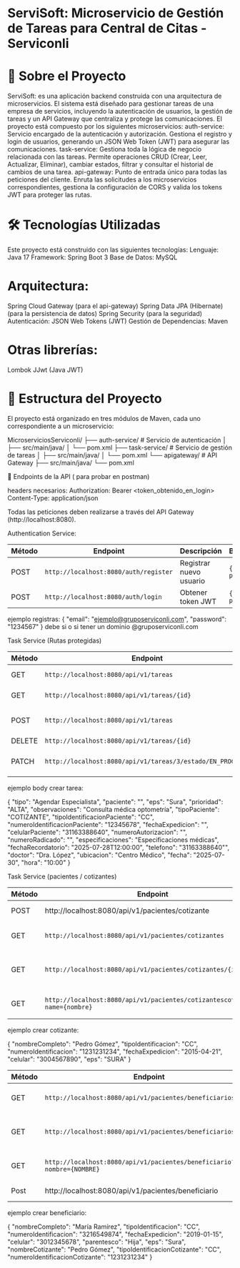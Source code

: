 # ServiSoft: Microservicio de Gestión de Tareas para Central de Citas - Serviconli

# 📖 Sobre el Proyecto
ServiSoft: 
es una aplicación backend construida con una arquitectura de microservicios. El sistema está diseñado para gestionar tareas de una empresa de servicios, incluyendo la autenticación de usuarios, la gestión de tareas y un API Gateway que centraliza y protege las comunicaciones.
El proyecto está compuesto por los siguientes microservicios:
auth-service: Servicio encargado de la autenticación y autorización. Gestiona el registro y login de usuarios, generando un JSON Web Token (JWT) para asegurar las comunicaciones.
task-service: Gestiona toda la lógica de negocio relacionada con las tareas. Permite operaciones CRUD (Crear, Leer, Actualizar, Eliminar), cambiar estados, filtrar y consultar el historial de cambios de una tarea.
api-gateway: Punto de entrada único para todas las peticiones del cliente. Enruta las solicitudes a los microservicios correspondientes, gestiona la configuración de CORS y valida los tokens JWT para proteger las rutas.

# 🛠️ Tecnologías Utilizadas
Este proyecto está construido con las siguientes tecnologías:
Lenguaje: Java 17 
Framework: Spring Boot 3 
Base de Datos: MySQL 

# Arquitectura:
Spring Cloud Gateway  (para el api-gateway)
Spring Data JPA (Hibernate)  (para la persistencia de datos)
Spring Security  (para la seguridad)
Autenticación: JSON Web Tokens (JWT) 
Gestión de Dependencias: Maven 


# Otras librerías:

Lombok 
JJwt (Java JWT) 

# 📂 Estructura del Proyecto
El proyecto está organizado en tres módulos de Maven, cada uno correspondiente a un microservicio:

MicroserviciosServiconli/
├── auth-service/           # Servicio de autenticación
│   ├── src/main/java/
│   └── pom.xml
├── task-service/           # Servicio de gestión de tareas
│   ├── src/main/java/
│   └── pom.xml
└── apigateway/             # API Gateway
    ├── src/main/java/
    └── pom.xml

📝 Endpoints de la API ( para probar en postman)

headers necesarios: 
Authorization: Bearer <token_obtenido_en_login>
Content-Type: application/json

Todas las peticiones deben realizarse a través del API Gateway (http://localhost:8080).

Authentication Service:

| Método | Endpoint                              | Descripción             | Body/Params              |
| ------ |---------------------------------------| ----------------------- | ------------------------ |
| POST   | `http://localhost:8080/auth/register` | Registrar nuevo usuario | `{ email, password }` |
| POST   | `http://localhost:8080/auth/login`    | Obtener token JWT       | `{ email, password }` |

ejemplo registras: 
{
  "email": "ejemplo@gruposerviconli.com",
  "password": "1234567"
}
 debe si o si tener un dominio @gruposerviconli.com

Task Service (Rutas protegidas)

| Método | Endpoint                                                   | Descripción                                      |
| ------ |------------------------------------------------------------| ------------------------------------------------ |
| GET    | `http://localhost:8080/api/v1/tareas`                      | Obtener todas las tareas                         |
| GET    | `http://localhost:8080/api/v1/tareas/{id}`                 | Obtener una tarea por ID                         |
| POST   | `http://localhost:8080/api/v1/tareas`                      | Crear una nueva tarea (cotizante o beneficiario) |
| DELETE | `http://localhost:8080/api/v1/tareas/{id}`                 | Eliminar una tarea                               |
| PATCH  | `http://localhost:8080/api/v1/tareas/3/estado/EN_PROGRESO` | Cambiar estado de la tarea (progresivamente)     |



ejemplo body crear tarea: 

{
"tipo": "Agendar Especialista",
"paciente": "",
"eps": "Sura",
"prioridad": "ALTA",
"observaciones": "Consulta médica optometría",
"tipoPaciente": "COTIZANTE",
"tipoIdentificacionPaciente": "CC",
"numeroIdentificacionPaciente": "12345678",
"fechaExpedicion": "",
"celularPaciente": "31163388640",
"numeroAutorizacion": "",
"numeroRadicado": "",
"especificaciones": "Especificaciones médicas",
"fechaRecordatorio": "2025-07-28T12:00:00",
"telefono": "31163388640"",
"doctor": "Dra. López",
"ubicacion": "Centro Médico",
"fecha": "2025-07-30",
"hora": "10:00"
}



Task Service (pacientes / cotizantes)

| Método | Endpoint                                                                   | Descripción                          |
|--------|----------------------------------------------------------------------------|--------------------------------------|
| POST   | http://localhost:8080/api/v1/pacientes/cotizante                           | crea cotizante                       |
| GET    | `http://localhost:8080/api/v1/pacientes/cotizantes`                        | Obtener todos los cotizantes         |
| GET    | `http://localhost:8080/api/v1/pacientes/cotizantes/{id}`                   | Obtener cotizante por ID o documento |
| GET    | `http://localhost:8080/api/v1/pacientes/cotizantescotizante?name={nombre}` | Buscar cotizantes por nombre         |

ejemplo crear cotizante: 

{
"nombreCompleto": "Pedro Gómez",
"tipoIdentificacion": "CC",
"numeroIdentificacion": "1231231234",
"fechaExpedicion": "2015-04-21",
"celular": "3004567890",
"eps": "SURA"
}


| Método | Endpoint                                                              | Descripción                             |
|--------|-----------------------------------------------------------------------|-----------------------------------------|
| GET    | `http://localhost:8080/api/v1/pacientes/beneficiarios`                | Obtener todos los beneficiarios         |
| GET    | `http://localhost:8080/api/v1/pacientes/beneficiarios/{id}`           | Obtener beneficiario por ID o documento |
| GET    | `http://localhost:8080/api/v1/pacientes/beneficiario?nombre={NOMBRE}` | Buscar beneficiarios por nombre         |
| Post   | http://localhost:8080/api/v1/pacientes/beneficiario                   | crear beneficiario                      |


ejemplo crear beneficiario: 

{
"nombreCompleto": "María Ramírez",
"tipoIdentificacion": "CC",
"numeroIdentificacion": "3216549874",
"fechaExpedicion": "2019-01-15",
"celular": "3012345678",
"parentesco": "Hija",
"eps": "Sura",
"nombreCotizante": "Pedro Gómez",
"tipoIdentificacionCotizante": "CC",
"numeroIdentificacionCotizante": "1231231234"
}

